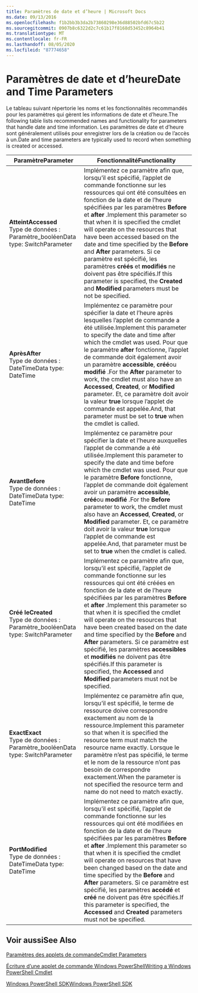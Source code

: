 ```yaml
---
title: Paramètres de date et d’heure | Microsoft Docs
ms.date: 09/13/2016
ms.openlocfilehash: f1b2bb3b3da2b73860298e36d88502bfd67c5b22
ms.sourcegitcommit: 0907b8c6322d2c7c61b17f8168d53452c8964b41
ms.translationtype: MT
ms.contentlocale: fr-FR
ms.lasthandoff: 08/05/2020
ms.locfileid: "87774658"
---
```

# <a name="date-and-time-parameters"></a><span data-ttu-id="66084-102">Paramètres de date et d’heure</span><span class="sxs-lookup"><span data-stu-id="66084-102">Date and Time Parameters</span></span>

<span data-ttu-id="66084-103">Le tableau suivant répertorie les noms et les fonctionnalités recommandés pour les paramètres qui gèrent les informations de date et d’heure.</span><span class="sxs-lookup"><span data-stu-id="66084-103">The following table lists recommended names and functionality for parameters that handle date and time information.</span></span> <span data-ttu-id="66084-104">Les paramètres de date et d’heure sont généralement utilisés pour enregistrer lors de la création ou de l’accès à un.</span><span class="sxs-lookup"><span data-stu-id="66084-104">Date and time parameters are typically used to record when something is created or accessed.</span></span>

|<span data-ttu-id="66084-105">Paramètre</span><span class="sxs-lookup"><span data-stu-id="66084-105">Parameter</span></span>|<span data-ttu-id="66084-106">Fonctionnalité</span><span class="sxs-lookup"><span data-stu-id="66084-106">Functionality</span></span>|
|---|---|
|<span data-ttu-id="66084-107">**Atteint**</span><span class="sxs-lookup"><span data-stu-id="66084-107">**Accessed**</span></span><br><span data-ttu-id="66084-108">Type de données : Paramètre_booléen</span><span class="sxs-lookup"><span data-stu-id="66084-108">Data type: SwitchParameter</span></span>|<span data-ttu-id="66084-109">Implémentez ce paramètre afin que, lorsqu’il est spécifié, l’applet de commande fonctionne sur les ressources qui ont été consultées en fonction de la date et de l’heure spécifiées par les paramètres **Before** et **after** .</span><span class="sxs-lookup"><span data-stu-id="66084-109">Implement this parameter so that when it is specified the cmdlet will operate on the resources that have been accessed based on the date and time specified by the **Before** and **After** parameters.</span></span> <span data-ttu-id="66084-110">Si ce paramètre est spécifié, les paramètres **créés** et **modifiés** ne doivent pas être spécifiés.</span><span class="sxs-lookup"><span data-stu-id="66084-110">If this parameter is specified, the **Created** and **Modified** parameters must be not be specified.</span></span>|
|<span data-ttu-id="66084-111">**Après**</span><span class="sxs-lookup"><span data-stu-id="66084-111">**After**</span></span><br><span data-ttu-id="66084-112">Type de données : DateTime</span><span class="sxs-lookup"><span data-stu-id="66084-112">Data type: DateTime</span></span>|<span data-ttu-id="66084-113">Implémentez ce paramètre pour spécifier la date et l’heure après lesquelles l’applet de commande a été utilisée.</span><span class="sxs-lookup"><span data-stu-id="66084-113">Implement this parameter to specify the date and time after which the cmdlet was used.</span></span> <span data-ttu-id="66084-114">Pour que le paramètre **after** fonctionne, l’applet de commande doit également avoir un paramètre **accessible**, **créé**ou **modifié** .</span><span class="sxs-lookup"><span data-stu-id="66084-114">For the **After** parameter to work, the cmdlet must also have an **Accessed**, **Created**, or **Modified** parameter.</span></span> <span data-ttu-id="66084-115">Et, ce paramètre doit avoir la valeur **true** lorsque l’applet de commande est appelée.</span><span class="sxs-lookup"><span data-stu-id="66084-115">And, that parameter must be set to **true** when the cmdlet is called.</span></span>|
|<span data-ttu-id="66084-116">**Avant**</span><span class="sxs-lookup"><span data-stu-id="66084-116">**Before**</span></span><br><span data-ttu-id="66084-117">Type de données : DateTime</span><span class="sxs-lookup"><span data-stu-id="66084-117">Data type: DateTime</span></span>|<span data-ttu-id="66084-118">Implémentez ce paramètre pour spécifier la date et l’heure auxquelles l’applet de commande a été utilisée.</span><span class="sxs-lookup"><span data-stu-id="66084-118">Implement this parameter to specify the date and time before which the cmdlet was used.</span></span> <span data-ttu-id="66084-119">Pour que le paramètre **Before** fonctionne, l’applet de commande doit également avoir un paramètre **accessible**, **créé**ou **modifié** .</span><span class="sxs-lookup"><span data-stu-id="66084-119">For the **Before** parameter to work, the cmdlet must also have an **Accessed**, **Created**, or **Modified** parameter.</span></span> <span data-ttu-id="66084-120">Et, ce paramètre doit avoir la valeur **true** lorsque l’applet de commande est appelée.</span><span class="sxs-lookup"><span data-stu-id="66084-120">And, that parameter must be set to **true** when the cmdlet is called.</span></span>|
|<span data-ttu-id="66084-121">**Créé le**</span><span class="sxs-lookup"><span data-stu-id="66084-121">**Created**</span></span><br><span data-ttu-id="66084-122">Type de données : Paramètre_booléen</span><span class="sxs-lookup"><span data-stu-id="66084-122">Data type: SwitchParameter</span></span>|<span data-ttu-id="66084-123">Implémentez ce paramètre afin que, lorsqu’il est spécifié, l’applet de commande fonctionne sur les ressources qui ont été créées en fonction de la date et de l’heure spécifiées par les paramètres **Before** et **after** .</span><span class="sxs-lookup"><span data-stu-id="66084-123">Implement this parameter so that when it is specified the cmdlet will operate on the resources that have been created based on the date and time specified by the **Before** and **After** parameters.</span></span> <span data-ttu-id="66084-124">Si ce paramètre est spécifié, les paramètres **accessibles** et **modifiés** ne doivent pas être spécifiés.</span><span class="sxs-lookup"><span data-stu-id="66084-124">If this parameter is specified, the **Accessed** and **Modified** parameters must not be specified.</span></span>|
|<span data-ttu-id="66084-125">**Exact**</span><span class="sxs-lookup"><span data-stu-id="66084-125">**Exact**</span></span><br><span data-ttu-id="66084-126">Type de données : Paramètre_booléen</span><span class="sxs-lookup"><span data-stu-id="66084-126">Data type: SwitchParameter</span></span>|<span data-ttu-id="66084-127">Implémentez ce paramètre afin que, lorsqu’il est spécifié, le terme de ressource doive correspondre exactement au nom de la ressource.</span><span class="sxs-lookup"><span data-stu-id="66084-127">Implement this parameter so that when it is specified the resource term must match the resource name exactly.</span></span> <span data-ttu-id="66084-128">Lorsque le paramètre n’est pas spécifié, le terme et le nom de la ressource n’ont pas besoin de correspondre exactement.</span><span class="sxs-lookup"><span data-stu-id="66084-128">When the parameter is not specified the resource term and name do not need to match exactly.</span></span>|
|<span data-ttu-id="66084-129">**Port**</span><span class="sxs-lookup"><span data-stu-id="66084-129">**Modified**</span></span><br><span data-ttu-id="66084-130">Type de données : DateTime</span><span class="sxs-lookup"><span data-stu-id="66084-130">Data type: DateTime</span></span>|<span data-ttu-id="66084-131">Implémentez ce paramètre afin que, lorsqu’il est spécifié, l’applet de commande fonctionne sur les ressources qui ont été modifiées en fonction de la date et de l’heure spécifiées par les paramètres **Before** et **after** .</span><span class="sxs-lookup"><span data-stu-id="66084-131">Implement this parameter so that when it is specified the cmdlet will operate on resources that have been changed based on the date and time specified by the **Before** and **After** parameters.</span></span> <span data-ttu-id="66084-132">Si ce paramètre est spécifié, les paramètres **accédé** et **créé** ne doivent pas être spécifiés.</span><span class="sxs-lookup"><span data-stu-id="66084-132">If this parameter is specified, the **Accessed** and **Created** parameters must not be specified.</span></span>|
## <a name="see-also"></a><span data-ttu-id="66084-133">Voir aussi</span><span class="sxs-lookup"><span data-stu-id="66084-133">See Also</span></span>

[<span data-ttu-id="66084-134">Paramètres des applets de commande</span><span class="sxs-lookup"><span data-stu-id="66084-134">Cmdlet Parameters</span></span>](./cmdlet-parameters.md)

[<span data-ttu-id="66084-135">Écriture d’une applet de commande Windows PowerShell</span><span class="sxs-lookup"><span data-stu-id="66084-135">Writing a Windows PowerShell Cmdlet</span></span>](./writing-a-windows-powershell-cmdlet.md)

[<span data-ttu-id="66084-136">Windows PowerShell SDK</span><span class="sxs-lookup"><span data-stu-id="66084-136">Windows PowerShell SDK</span></span>](../windows-powershell-reference.md)
